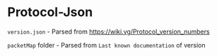 # Protocol-Json
`version.json` - Parsed from https://wiki.vg/Protocol_version_numbers

`packetMap` folder - Parsed from `Last known documentation` of version
